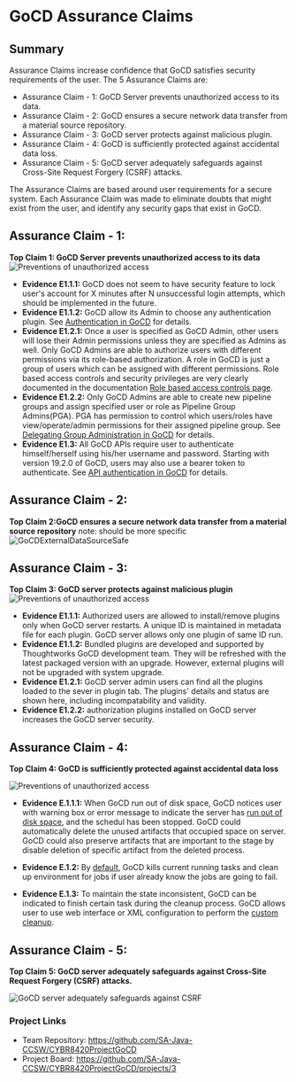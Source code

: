 # GoCD Assurance Claims

## Summary

Assurance Claims increase confidence that GoCD satisfies security requirements of the user. The 5 Assurance Claims are:

* Assurance Claim - 1: GoCD Server prevents unauthorized access to its data.
* Assurance Claim - 2: GoCD ensures a secure network data transfer from a material source repository.
* Assurance Claim - 3: GoCD server protects against malicious plugin.
* Assurance Claim - 4: GoCD is sufficiently protected against accidental data loss.
* Assurance Claim - 5: GoCD server adequately safeguards against Cross-Site Request Forgery (CSRF) attacks.

The Assurance Claims are based around user requirements for a secure system. Each Assurance Claim was made to eliminate doubts that might exist from the user, and identify any security gaps that exist in GoCD.

## Assurance Claim - 1: 
**Top Claim 1: GoCD Server prevents unauthorized access to its data**
![Preventions of unauthorized access](https://github.com/SA-Java-CCSW/CYBR8420ProjectGoCD/blob/master/AssuranceClaims/GoCDPreventsUnauthorizedAccess4.png)
* **Evidence E1.1.1:** GoCD does not seem to have security feature to lock user's account for X minutes after N unsuccessful login attempts, which should be implemented in the future.
* **Evidence E1.1.2:** GoCD allow its Admin to choose any authentication plugin. See [Authentication in GoCD](https://docs.gocd.org/19.8.0/configuration/dev_authentication.html) for details.
* **Evidence E1.2.1:** Once a user is specified as GoCD Admin, other users will lose their Admin permissions unless they are specified as Admins as well. Only GoCD Admins are able to authorize users with different permissions via its role-based authorization. A role in GoCD is just a group of users which can be assigned with different permissions. Role based access controls and security privileges are very clearly documented in the documentation [Role based access controls page](https://docs.gocd.org/current/configuration/dev_authorization.html).
* **Evidence E1.2.2:** Only GoCD Admins are able to create new pipeline groups and assign specified user or role as Pipeline Group Admins(PGA). PGA has permission to control which users/roles have view/operate/admin permissions for their assigned pipeline group. See [Delegating Group Administration in GoCD](https://docs.gocd.org/19.8.0/configuration/delegating_group_administration.html) for details.
* **Evidence E1.3:** All GoCD APIs require user to authenticate himself/herself using his/her username and password. Starting with version 19.2.0 of GoCD, users may also use a bearer token to authenticate. See [API authentication in GoCD](https://api.gocd.org/current/#authentication) for details.

## Assurance Claim - 2: 
**Top Claim 2:GoCD ensures a secure network data transfer from a material source repository**
note: should be more specific
![GoCDExternalDataSourceSafe](https://github.com/SA-Java-CCSW/CYBR8420ProjectGoCD/blob/master/AssuranceClaims/GoCDExternalDataSourceSafe.png)

## Assurance Claim - 3: 
**Top Claim 3: GoCD server protects against malicious plugin**
![Preventions of unauthorized access](https://github.com/SA-Java-CCSW/CYBR8420ProjectGoCD/blob/master/AssuranceClaims/Assurance3.png)
* **Evidence E1.1.1:** Authorized users are allowed to install/remove plugins only when GoCD server restarts. A unique ID is maintained in metadata file for each plugin. GoCD server allows only one plugin of same ID run. 
* **Evidence E1.1.2:** Bundled plugins are developed and supported by Thoughtworks GoCD development team. They will be refreshed with the latest packaged version with an upgrade. However, external plugins will not be upgraded with system upgrade.
* **Evidence E1.2.1:** GoCD server admin users can find all the plugins loaded to  the sever in plugin tab. The plugins' details and status are shown here, including incompatability and validity.
* **Evidence E1.2.2:** authorization plugins installed on GoCD server increases the GoCD server security. 

## Assurance Claim - 4: 
**Top Claim 4: GoCD is sufficiently protected against accidental data loss**

![Preventions of unauthorized access](https://github.com/SA-Java-CCSW/CYBR8420ProjectGoCD/blob/master/AssuranceClaims/Assurance_Claim_4.png)

* **Evidence E.1.1.1:** When GoCD run out of disk space, GoCD notices user with warning box or error message to indicate the server has [run out of disk space](https://docs.gocd.org/current/faq/admin_out_of_disk_space.html), and the schedul has been stopped. GoCD could automatically delete the unused artifacts that occupied space on server. GoCD could also preserve artifacts that are important to the stage by disable deletion of specific artifact from the deleted process.

* **Evidence E.1.2:** By [default](https://docs.gocd.org/current/advanced_usage/dev_clean_up_when_cancel.html), GoCD kills current running tasks and clean up environment for jobs if user already know the jobs are going to fail.  

* **Evidence E.1.3:** To maintain the state inconsistent, GoCD can be indicated to finish certain task during the cleanup process. GoCD allows user to use web interface or XML configuration to perform the [custom cleanup](https://docs.gocd.org/current/advanced_usage/dev_clean_up_when_cancel.html).

## Assurance Claim - 5: 
**Top Claim 5: GoCD server adequately safeguards against Cross-Site Request Forgery (CSRF) attacks.**

![GoCD server adequately safeguards against CSRF](https://github.com/SA-Java-CCSW/CYBR8420ProjectGoCD/blob/master/AssuranceClaims/GoCDSafegaurdsCSRF.png)


### Project Links
* Team Repository: https://github.com/SA-Java-CCSW/CYBR8420ProjectGoCD
* Project Board: https://github.com/SA-Java-CCSW/CYBR8420ProjectGoCD/projects/3

